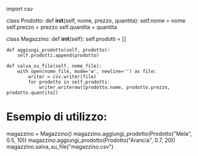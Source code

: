 import csv

class Prodotto:
    def __init__(self, nome, prezzo, quantita):
        self.nome = nome
        self.prezzo = prezzo
        self.quantita = quantita

class Magazzino:
    def __init__(self):
        self.prodotti = []

    def aggiungi_prodotto(self, prodotto):
        self.prodotti.append(prodotto)

    def salva_su_file(self, nome_file):
        with open(nome_file, mode='w', newline='') as file:
            writer = csv.writer(file)
            for prodotto in self.prodotti:
                writer.writerow([prodotto.nome, prodotto.prezzo, prodotto.quantita])

# Esempio di utilizzo:
magazzino = Magazzino()
magazzino.aggiungi_prodotto(Prodotto("Mela", 0.5, 10))
magazzino.aggiungi_prodotto(Prodotto("Arancia", 0.7, 20))
magazzino.salva_su_file("magazzino.csv")
